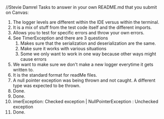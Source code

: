 //Stevie Damrel
Tasks to answer in your own README.md that you submit on Canvas:

1.  The logger levels are different within the IDE versus within the terminal.
1.  It is a mix of stuff from the test code itself and the different imports.
1.  Allows you to test for specific errors and throw your own errors.
1.  See TimerException and there are 3 questions
    1.  Makes sure that the serialization and deserialization are the same.
    2.  Make sure it works with various situations
    3.  Some we only want to work in one way because other ways might cause errors	
1.  We want to make sure we don't make a new logger everytime it gets written to.
1.  It is the standard format for readMe files.
1.  A null pointer exception was being thrown and not caught. A different type was expected to be thrown.
1.  Done.
1.  Done.
1.  imerException: Checked exception | NullPointerException : Unchecked exception
1.  Done.